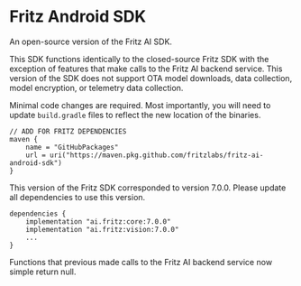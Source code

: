# Fritz Android SDK

An open-source version of the Fritz AI SDK.

This SDK functions identically to the closed-source Fritz SDK with the exception of features that make calls to the Fritz AI backend service. This version of the SDK does not support OTA model downloads, data collection, model encryption, or telemetry data collection.

Minimal code changes are required. Most importantly, you will need to update `build.gradle` files
to reflect the new location of the binaries.

```
// ADD FOR FRITZ DEPENDENCIES
maven {
    name = "GitHubPackages"
    url = uri("https://maven.pkg.github.com/fritzlabs/fritz-ai-android-sdk")
}
```

This version of the Fritz SDK corresponded to version 7.0.0. Please update all dependencies to use this version.

```
dependencies {
    implementation "ai.fritz:core:7.0.0"
    implementation "ai.fritz:vision:7.0.0"
    ...
}
```

Functions that previous made calls to the Fritz AI backend service now simple return null.
